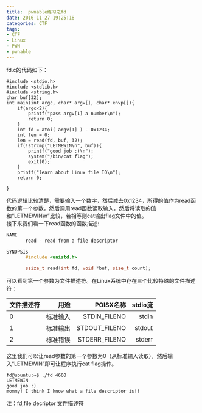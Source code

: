 ```yaml
---
title:  pwnable练习之fd 
date: 2016-11-27 19:25:18
categories: CTF
tags:
- CTF
- Linux
- PWN
- pwnable
---
```

fd.c的代码如下：
```
#include <stdio.h>
#include <stdlib.h>
#include <string.h>
char buf[32];
int main(int argc, char* argv[], char* envp[]){
	if(argc<2){
		printf("pass argv[1] a number\n");
		return 0;
	}
	int fd = atoi( argv[1] ) - 0x1234;
	int len = 0;
	len = read(fd, buf, 32);
	if(!strcmp("LETMEWIN\n", buf)){
		printf("good job :)\n");
		system("/bin/cat flag");
		exit(0);
	}
	printf("learn about Linux file IO\n");
	return 0;

}

```
代码逻辑比较清楚，需要输入一个数字，然后减去0x1234，所得的值作为read函数的第一个参数，然后调用read函数读取输入，然后将读取的值和“LETMEWIN\n”比较，若相等则cat输出flag文件中的值。  
接下来我们看一下read函数的函数描述:

```c
NAME
       read - read from a file descriptor

SYNOPSIS
       #include <unistd.h>

       ssize_t read(int fd, void *buf, size_t count);

```
可以看到第一个参数为文件描述符。在Linux系统中存在三个比较特殊的文件描述符：  

| 文件描述符  |  用途  | POISX名称   |  stdio流  |
| ------------|-------:| -----------:| ---------:|
|0            |标准输入|STDIN_FILENO |  stdin    |
|1            |标准输出|STDOUT_FILENO|  stdout   |
|2            |标准错误|STDERR_FILENO|  stderr   |
这里我们可以让read参数的第一个参数为0（从标准输入读取），然后输入“LETMEWIN”即可让程序执行cat flag操作。
```
fd@ubuntu:~$ ./fd 4660
LETMEWIN
good job :)
mommy! I think I know what a file descriptor is!!

```
注：fd,file decriptor 文件描述符

